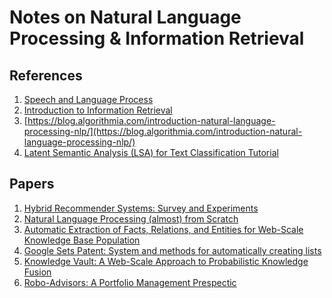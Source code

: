 # Notes on Natural Language Processing & Information Retrieval

## References

1. [Speech and Language Process](https://web.stanford.edu/~jurafsky/slp3/)
1. [Introduction to Information Retrieval](https://nlp.stanford.edu/IR-book/)
1. [https://blog.algorithmia.com/introduction-natural-language-processing-nlp/](https://blog.algorithmia.com/introduction-natural-language-processing-nlp/)
1. [Latent Semantic Analysis (LSA) for Text Classification Tutorial](http://mccormickml.com/2016/03/25/lsa-for-text-classification-tutorial/)

## Papers

1. [Hybrid Recommender Systems:
Survey and Experiments](https://www.researchgate.net/profile/Robin_Burke/publication/263377228_Hybrid_Recommender_Systems_Survey_and_Experiments/links/5464ddc20cf2f5eb17ff3149.pdf)
1. [Natural Language Processing (almost) from Scratch](https://arxiv.org/pdf/1103.0398.pdf)
1. [Automatic Extraction of Facts, Relations, and Entities for Web-Scale Knowledge Base Population](http://nakashole.com/papers/2012-phd-thesis.pdf)
1. [Google Sets Patent: System and methods for automatically creating lists](https://www.google.com/patents/US7350187)
1. [Knowledge Vault: A Web-Scale Approach to Probabilistic Knowledge Fusion](https://www.cs.ubc.ca/~murphyk/Papers/kv-kdd14.pdf)
1. [Robo-Advisors: A Portfolio Management Prespectic](http://economics.yale.edu/sites/default/files/files/Undergraduate/Nominated%20Senior%20Essays/2015-16/Jonathan_Lam_Senior%20Essay%20Revised.pdf)